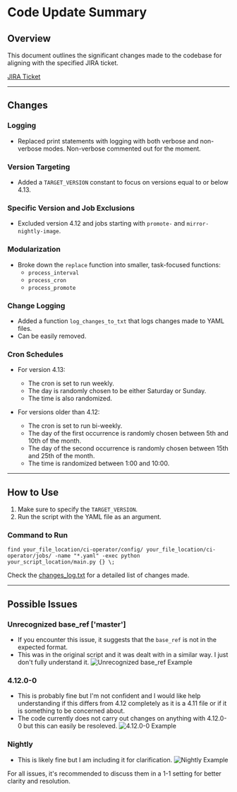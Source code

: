 
# Code Update Summary

## Overview
This document outlines the significant changes made to the codebase for aligning with the specified JIRA ticket.

[JIRA Ticket](https://issues.redhat.com/browse/DPTP-3645)

---

## Changes

### Logging
- Replaced print statements with logging with both verbose and non-verbose modes. Non-verbose commented out for the moment.

### Version Targeting
- Added a `TARGET_VERSION` constant to focus on versions equal to or below 4.13.

### Specific Version and Job Exclusions
- Excluded version 4.12 and jobs starting with `promote-` and `mirror-nightly-image`.

### Modularization
- Broke down the `replace` function into smaller, task-focused functions:
    - `process_interval`
    - `process_cron`
    - `process_promote`

### Change Logging
- Added a function `log_changes_to_txt` that logs changes made to YAML files.
- Can be easily removed.
### Cron Schedules
- For version 4.13: 
    - The cron is set to run weekly.
    - The day is randomly chosen to be either Saturday or Sunday.
    - The time is also randomized.

- For versions older than 4.12:
    - The cron is set to run bi-weekly.
    - The day of the first occurrence is randomly chosen between 5th and 10th of the month.
    - The day of the second occurrence is randomly chosen between 15th and 25th of the month.
    - The time is randomized between 1:00 and 10:00.
---

## How to Use
1. Make sure to specify the `TARGET_VERSION`.
2. Run the script with the YAML file as an argument.

### Command to Run

```find your_file_location/ci-operator/config/ your_file_location/ci-operator/jobs/ -name "*.yaml" -exec python your_script_location/main.py {} \; ```

Check the [changes_log.txt](./changes_log.txt) for a detailed list of changes made.


---
## Possible Issues

### Unrecognized base_ref ['master']
- If you encounter this issue, it suggests that the `base_ref` is not in the expected format.
- This was in the original script and it was dealt with in a similar way. I just don't fully understand it.
![Unrecognized base_ref Example](./Public/3.png)

### 4.12.0-0
- This is probably fine but I'm not confident and I would like help understanding if this differs from 4.12 completely as it is a 4.11 file or if it is something to be concerned about.
- The code currently does not carry out changes on anything with 4.12.0-0 but this can easily be resoleved.
![4.12.0-0 Example](./Public/1.png)

### Nightly
- This is likely fine but I am including it for clarification.
![Nightly Example](./Public/2.png)

For all issues, it's recommended to discuss them in a 1-1 setting for better clarity and resolution.